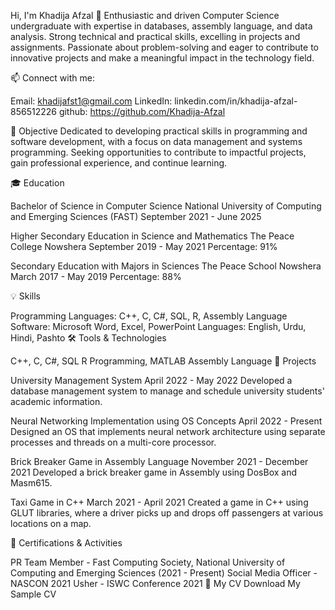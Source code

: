 Hi, I'm Khadija Afzal 👋
Enthusiastic and driven Computer Science undergraduate with expertise in databases, assembly language, and data analysis. Strong technical and practical skills, excelling in projects and assignments. Passionate about problem-solving and eager to contribute to innovative projects and make a meaningful impact in the technology field.

📫 Connect with me:

Email: khadijafst1@gmail.com
LinkedIn: linkedin.com/in/khadija-afzal-856512226
github: https://github.com/Khadija-Afzal

🎯 Objective
Dedicated to developing practical skills in programming and software development, with a focus on data management and systems programming. Seeking opportunities to contribute to impactful projects, gain professional experience, and continue learning.

🎓 Education

Bachelor of Science in Computer Science
National University of Computing and Emerging Sciences (FAST)
September 2021 - June 2025

Higher Secondary Education in Science and Mathematics
The Peace College Nowshera
September 2019 - May 2021
Percentage: 91%

Secondary Education with Majors in Sciences
The Peace School Nowshera
March 2017 - May 2019
Percentage: 88%

💡 Skills

Programming Languages: C++, C, C#, SQL, R, Assembly Language
Software: Microsoft Word, Excel, PowerPoint
Languages: English, Urdu, Hindi, Pashto
🛠️ Tools & Technologies

C++, C, C#, SQL
R Programming, MATLAB
Assembly Language
📁 Projects

University Management System
April 2022 - May 2022
Developed a database management system to manage and schedule university students' academic information.

Neural Networking Implementation using OS Concepts
April 2022 - Present
Designed an OS that implements neural network architecture using separate processes and threads on a multi-core processor.

Brick Breaker Game in Assembly Language
November 2021 - December 2021
Developed a brick breaker game in Assembly using DosBox and Masm615.

Taxi Game in C++
March 2021 - April 2021
Created a game in C++ using GLUT libraries, where a driver picks up and drops off passengers at various locations on a map.

💼 Certifications & Activities

PR Team Member - Fast Computing Society, National University of Computing and Emerging Sciences (2021 - Present)
Social Media Officer - NASCON 2021
Usher - ISWC Conference 2021
📄 My CV
Download My Sample CV


